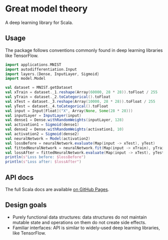 # Great model theory

A deep learning library for Scala.

## Usage

The package follows conventions commonly found in deep learning libraries like
TensorFlow.

```scala
import applications.MNIST
import autodifferentiation.Input
import layers.{Dense, InputLayer, Sigmoid}
import model.Model

val dataset = MNIST.getDataset
val xTrain = dataset._1.reshape(Array(60000, 28 * 28)).toFloat / 255
val yTrain = dataset._2.toCategorical().toFloat
val xTest = dataset._3.reshape(Array(10000, 28 * 28)).toFloat / 255
val yTest = dataset._4.toCategorical().toFloat
val input = Input[Float]("X", Array(None, Some(28 * 28)))
val inputLayer = InputLayer(input)
val dense1 = Dense.withRandomWeights(inputLayer, 128)
val activation1 = Sigmoid(dense1)
val dense2 = Dense.withRandomWeights(activation1, 10)
val activation2 = Sigmoid(dense2)
val neuralNetwork = Model(activation2)
val lossBefore = neuralNetwork.evaluate(Map(input -> xTest), yTest)
val fittedNeuralNetwork = neuralNetwork.fit(Map(input -> xTrain), yTrain, 10)
val lossAfter = fittedNeuralNetwork.evaluate(Map(input -> xTest), yTest)
println(s"Loss before: $lossBefore")
println(s"Loss after: $lossAfter")
```

## API docs

The full Scala docs are available
[on GitHub Pages](https://kostaleonard.github.io/great-model-theory/).

## Design goals

* Purely functional data structures: data structures do not maintain mutable
state and operations on them do not create side effects.
* Familiar interfaces: API is similar to widely-used deep learning libraries,
like TensorFlow.
